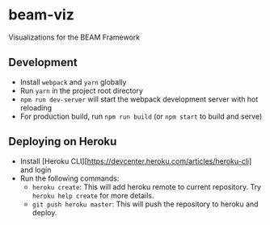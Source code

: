 # beam-viz
Visualizations for the BEAM Framework

## Development
* Install `webpack` and `yarn` globally
* Run `yarn` in the project root directory
* `npm run dev-server` will start the webpack development server with hot reloading
* For production build, run `npm run build` (or `npm start` to build and serve)


## Deploying on Heroku
* Install [Heroku CLI][https://devcenter.heroku.com/articles/heroku-cli] and login
* Run the following commands:
    - `heroku create`: This will add heroku remote to current repository. Try `heroku help create` for more details.
    - `git push heroku master`: This will push the repository to heroku and deploy.
